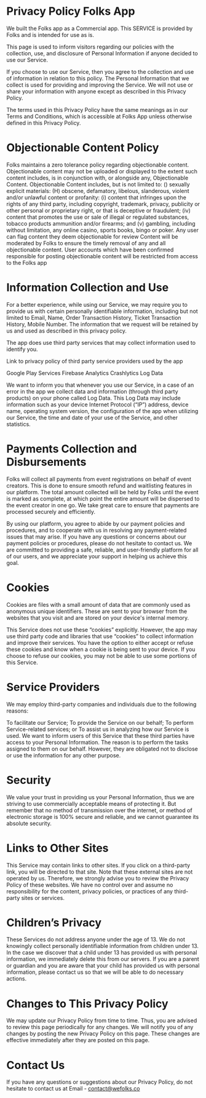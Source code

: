 # Privacy Policy Folks App

We built the Folks app as a Commercial app. This SERVICE is provided by Folks and is intended for use as is.

This page is used to inform visitors regarding our policies with the collection, use, and disclosure of Personal Information if anyone decided to use our Service.

If you choose to use our Service, then you agree to the collection and use of information in relation to this policy. The Personal Information that we collect is used for providing and improving the Service. We will not use or share your information with anyone except as described in this Privacy Policy.

The terms used in this Privacy Policy have the same meanings as in our Terms and Conditions, which is accessible at Folks App unless otherwise defined in this Privacy Policy.

# Objectionable Content Policy

Folks maintains a zero tolerance policy regarding objectionable content. Objectionable content may not be uploaded or displayed to the extent such content includes, is in conjunction with, or alongside any, Objectionable Content. Objectionable Content includes, but is not limited to: () sexually explicit materials: (H) obscene, defamatory, libelous, slanderous, violent and/or unlawful content or profanity: (i) content that infringes upon the rights of any third party, including copyright, trademark, privacy, publicity or other personal or proprietary right, or that is deceptive or fraudulent; (iv) content that promotes the use or sale of illegal or regulated substances, tobacco products ammunition and/or firearms; and (v) gambling, including without limitation, any online casino, sports books, bingo or poker. Any user can flag content they deem objectionable for review Content will be moderated by Folks to ensure the timely removal of any and all objectionable content. User accounts which have been confirmed responsible for posting objectionable content will be restricted from access to the Folks app

# Information Collection and Use

For a better experience, while using our Service, we may require you to provide us with certain personally identifiable information, including but not limited to Email, Name, Order Transaction History, Ticket Transaction History, Mobile Number. The information that we request will be retained by us and used as described in this privacy policy.

The app does use third party services that may collect information used to identify you.

Link to privacy policy of third party service providers used by the app

Google Play Services Firebase Analytics Crashlytics Log Data

We want to inform you that whenever you use our Service, in a case of an error in the app we collect data and information (through third party products) on your phone called Log Data. This Log Data may include information such as your device Internet Protocol (“IP”) address, device name, operating system version, the configuration of the app when utilizing our Service, the time and date of your use of the Service, and other statistics.

# Payments Collection and Disbursements

Folks will collect all payments from event registrations on behalf of event creators. This is done to ensure smooth refund and waitlisting features in our platform. The total amount collected will be held by Folks until the event is marked as complete, at which point the entire amount will be dispersed to the event creator in one go. We take great care to ensure that payments are processed securely and efficiently.

By using our platform, you agree to abide by our payment policies and procedures, and to cooperate with us in resolving any payment-related issues that may arise. If you have any questions or concerns about our payment policies or procedures, please do not hesitate to contact us. We are committed to providing a safe, reliable, and user-friendly platform for all of our users, and we appreciate your support in helping us achieve this goal.

# Cookies

Cookies are files with a small amount of data that are commonly used as anonymous unique identifiers. These are sent to your browser from the websites that you visit and are stored on your device's internal memory.

This Service does not use these “cookies” explicitly. However, the app may use third party code and libraries that use “cookies” to collect information and improve their services. You have the option to either accept or refuse these cookies and know when a cookie is being sent to your device. If you choose to refuse our cookies, you may not be able to use some portions of this Service.

# Service Providers

We may employ third-party companies and individuals due to the following reasons:

To facilitate our Service; To provide the Service on our behalf; To perform Service-related services; or To assist us in analyzing how our Service is used. We want to inform users of this Service that these third parties have access to your Personal Information. The reason is to perform the tasks assigned to them on our behalf. However, they are obligated not to disclose or use the information for any other purpose.

# Security

We value your trust in providing us your Personal Information, thus we are striving to use commercially acceptable means of protecting it. But remember that no method of transmission over the internet, or method of electronic storage is 100% secure and reliable, and we cannot guarantee its absolute security.

# Links to Other Sites

This Service may contain links to other sites. If you click on a third-party link, you will be directed to that site. Note that these external sites are not operated by us. Therefore, we strongly advise you to review the Privacy Policy of these websites. We have no control over and assume no responsibility for the content, privacy policies, or practices of any third-party sites or services.

# Children’s Privacy

These Services do not address anyone under the age of 13. We do not knowingly collect personally identifiable information from children under 13. In the case we discover that a child under 13 has provided us with personal information, we immediately delete this from our servers. If you are a parent or guardian and you are aware that your child has provided us with personal information, please contact us so that we will be able to do necessary actions.

# Changes to This Privacy Policy

We may update our Privacy Policy from time to time. Thus, you are advised to review this page periodically for any changes. We will notify you of any changes by posting the new Privacy Policy on this page. These changes are effective immediately after they are posted on this page.

# Contact Us

If you have any questions or suggestions about our Privacy Policy, do not hesitate to contact us at Email - contact@wefolks.co
